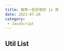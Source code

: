 ```yaml
---
title: 推荐一些好用的 js 库
date: 2023-07-28
category:
 - JavaScript
---
```


## Util List

<div style="display: flex; justify-content: center; flex-wrap: wrap; gap: 1.2rem;">
	<UtilCard title="diff-match-patch" description="代码对比" link="https://github.com/google/diff-match-patch" />
	<UtilCard title="crypto-js" description="加解密工具" link="https://github.com/brix/crypto-js" />
	<UtilCard title="jsonwebtoken" description="身份验证" link="https://github.com/auth0/node-jsonwebtoken" />
	<UtilCard title="pubsub-js" description="消息订阅发布" link="https://github.com/mroderick/PubSubJS" />
	<UtilCard title="dayjs" description="时间转换" link="https://github.com/iamkun/dayjs" />
	<UtilCard title="nanoid" description="随机ID" link="https://github.com/ai/nanoid" />
	<UtilCard title="env-cmd" description="环境设置" link="https://github.com/toddbluhm/env-cmd" />
	<UtilCard title="anywhere" description="启动本地服务" link="https://github.com/JacksonTian/anywhere" />
	<UtilCard title="mockjs" description="模拟数据" link="https://github.com/nuysoft/Mock" />
	<UtilCard title="@babel/register" description="require将es6转es5" link="https://babeljs.io/docs/babel-register" />
	<UtilCard title="shelljs" description="JS中编写Shell命令" link="https://github.com/shelljs/shelljs" />
	<UtilCard title="node-xlsx" description="数据转 excel" link="https://github.com/mgcrea/node-xlsx" />
</div>